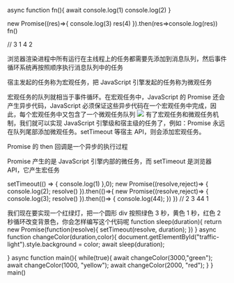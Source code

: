 async function fn(){
	await console.log(1)
  	console.log(2)
}

new Promise((res)=>{
  console.log(3)
  res(4)
}).then(res=>console.log(res))
fn()

// 3 1 4 2




浏览器渲染进程中所有运行在主线程上的任务都需要先添加到消息队列，然后事件循环系统再按照顺序执行消息队列中的任务


宿主发起的任务称为宏观任务，把 JavaScript 引擎发起的任务称为微观任务

宏观任务的队列就相当于事件循环。在宏观任务中，JavaScript 的 Promise 还会产生异步代码，JavaScript 必须保证这些异步代码在一个宏观任务中完成，因此，每个宏观任务中又包含了一个微观任务队列
![](https://user-gold-cdn.xitu.io/2019/12/29/16f51edcd71c3918?w=1398&h=1636&f=png&s=283093)
有了宏观任务和微观任务机制，我们就可以实现 JavaScript 引擎级和宿主级的任务了，例如：Promise 永远在队列尾部添加微观任务。setTimeout 等宿主 API，则会添加宏观任务。


Promise 的 then 回调是一个异步的执行过程

Promise 产生的是 JavaScript 引擎内部的微任务，而 setTimeout 是浏览器 API，它产生宏任务


setTimeout(() => { console.log(1) },0);
    new Promise((resolve,reject)=> {
        console.log(2);
        resolve()
    }).then(()=>{
        new Promise((resolve,reject)=> {
            console.log(3);
            resolve()
        }).then(()=> {
            console.log(44);
        })
    })
    // 2 3 44 1
    <!-- 微任务的优先级比宏任务要高 -->


我们现在要实现一个红绿灯，把一个圆形 div 按照绿色 3 秒，黄色 1 秒，红色 2 秒循环改变背景色，你会怎样编写这个代码呢
    function sleep(duration){
    return new Promise(function(resolve){
        setTimeout(resolve, duration);
    })
}
async function changeColor(duration,color){
    document.getElementById("traffic-light").style.background = color;
    await sleep(duration);

}
async function main(){
    while(true){
        await changeColor(3000,"green");
        await changeColor(1000, "yellow");
        await changeColor(2000, "red");
    }
}
main()